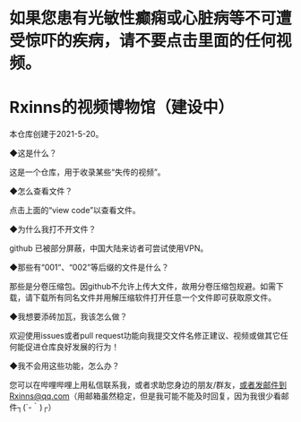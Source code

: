 # 如果您患有光敏性癫痫或心脏病等不可遭受惊吓的疾病，请不要点击里面的任何视频。

# Rxinns的视频博物馆（建设中）
本仓库创建于2021-5-20。

◆这是什么？

这是一个仓库，用于收录某些“失传的视频”。



◆怎么查看文件？

点击上面的“view code”以查看文件。



◆为什么我打不开文件？

github 已被部分屏蔽，中国大陆来访者可尝试使用VPN。



◆那些有“001“、“002”等后缀的文件是什么？

那些是分卷压缩包。因github不允许上传大文件，故用分卷压缩包规避。如需下载，请下载所有同名文件并用解压缩软件打开任意一个文件即可获取原文件。



◆我想要添砖加瓦，我该怎么做？

欢迎使用issues或者pull request功能向我提交文件名修正建议、视频或做其它任何能促进仓库良好发展的行为！



◆我不会用这些功能，怎么办？

您可以在哔哩哔哩上用私信联系我，或者求助您身边的朋友/群友，或者发邮件到Rxinns@qq.com（用邮箱虽然稳定，但是我可能不能及时回复，因为我很少看邮件┐(´-｀)┌）
